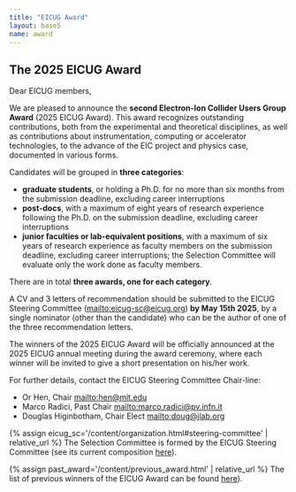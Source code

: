 ```yaml
---
title: "EICUG Award"
layout: base5
name: award
---
```


## The   2025   EICUG   Award

Dear EICUG members, 

   We are pleased to announce the __second Electron-Ion Collider Users Group Award__ (2025 EICUG Award). This award recognizes outstanding contributions, both from the experimental and theoretical disciplines, as well as contributions about instrumentation, computing or accelerator technologies, to the advance of the EIC project and physics case, documented in various forms. 

Candidates will be grouped in __three categories__:
   * __graduate students__, or holding a Ph.D. for no more than six months from the submission deadline, excluding career interruptions
   * __post-docs__, with a maximum of eight years of research experience following the Ph.D. on the submission deadline, excluding career interruptions
   * __junior faculties or lab-equivalent positions__, with a maximum of six years of research experience as faculty members on the submission deadline, excluding career interruptions; the Selection Committee will evaluate only the work done as faculty members.

There are in total __three awards, one for each category__.

A CV and 3 letters of recommendation should be submitted to the EICUG Steering Committee (<mailto:eicug-sc@eicug.org>) __by May 15th 2025__, by a single nominator (other than the candidate) who can be the author of one of the three recommendation letters.

The winners of the 2025 EICUG Award will be officially announced at the 2025 EICUG annual meeting during the award ceremony, <!-- The award includes a citation certificate and the financial support for the in-person participation to the meeting,--> where each winner will be invited to give a short presentation on his/her work. 

For further details, contact the EICUG Steering Committee Chair-line: 
  * Or Hen, Chair  <mailto:hen@mit.edu>
  * Marco Radici, Past Chair  <mailto:marco.radici@pv.infn.it>
  * Douglas Higinbotham, Chair Elect  <mailto:doug@jlab.org>

{% assign eicug_sc='/content/organization.html#steering-committee' | relative_url %}
The Selection Committee is formed by the EICUG Steering Committee (see its current composition <a href="{{ eicug_sc }}">here</a>). 

{% assign past_award='/content/previous_award.html' | relative_url %}
The list of previous winners of the EICUG Award can be found <a href="{{ past_award }}">here</a>).
